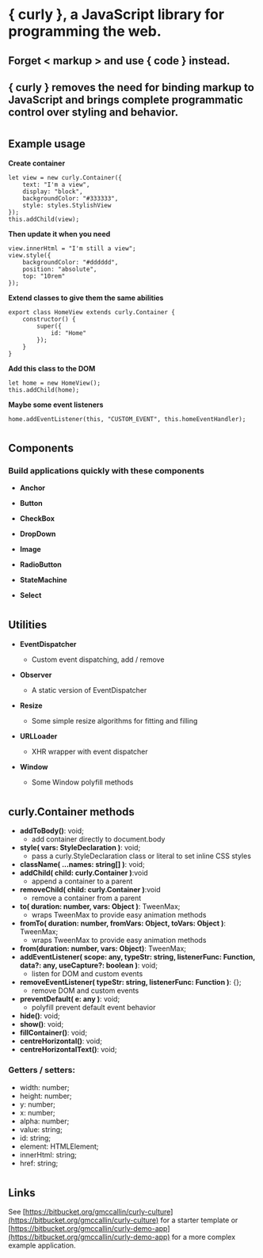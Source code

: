 # **{ curly }**, a JavaScript library for programming the web. #

## Forget **\< markup >** and use **{ code }** instead. 
## **{ curly }** removes the need for binding markup to JavaScript and brings complete programmatic control over styling and behavior. 

#
## Example usage

**Create container**

```
let view = new curly.Container({
    text: "I'm a view",
    display: "block",
    backgroundColor: "#333333",
    style: styles.StylishView
});
this.addChild(view);
```
**Then update it when you need**
```
view.innerHtml = "I'm still a view";
view.style({
    backgroundColor: "#dddddd",
    position: "absolute",
    top: "10rem"
});
```
**Extend classes to give them the same abilities**
```
export class HomeView extends curly.Container {
    constructor() {
        super({
            id: "Home"
        });
    }
}
```
**Add this class to the DOM**
```
let home = new HomeView();
this.addChild(home);
```
**Maybe some event listeners**
```
home.addEventListener(this, "CUSTOM_EVENT", this.homeEventHandler);
```
#
## Components 

### Build applications quickly with these components

- **Anchor**  

- **Button**  

- **CheckBox**  

- **DropDown**  

- **Image**  

- **RadioButton**

- **StateMachine**  

- **Select**  

#
## Utilities

- **EventDispatcher**
    - Custom event dispatching, add / remove

- **Observer**
    - A static version of EventDispatcher

- **Resize**
    - Some simple resize algorithms for fitting and filling

- **URLLoader**
    - XHR wrapper with event dispatcher

- **Window**  
    - Some Window polyfill methods


#
## curly.Container methods ###
- **addToBody()**: void; 
    - add container directly to document.body    
- **style( vars: StyleDeclaration )**: void;
    - pass a curly.StyleDeclaration class or literal to set inline CSS styles  
- **className( ...names: string[] )**: void;
- **addChild( child: curly.Container )**:void
    - append a container to a parent 
- **removeChild( child: curly.Container )**:void
    - remove a container from a parent
- **to( duration: number, vars: Object )**: TweenMax;
    - wraps TweenMax to provide easy animation methods  
- **fromTo( duration: number, fromVars: Object, toVars: Object )**: TweenMax;
    - wraps TweenMax to provide easy animation methods  
- **from(duration: number, vars: Object)**: TweenMax;
- **addEventListener( scope: any, typeStr: string, listenerFunc: Function, data?: any, useCapture?: boolean )**: void;
    -  listen for DOM and custom events
- **removeEventListener( typeStr: string, listenerFunc: Function )**: {};
    -  remove DOM and custom events  
- **preventDefault( e: any )**: void;
    - polyfill prevent default event behavior  
- **hide()**: void;
- **show()**: void;
- **fillContainer()**: void;
- **centreHorizontal()**: void;
- **centreHorizontalText()**: void;



### Getters / setters:  ###

- width: number;
- height: number;
- y: number;
- x: number;
- alpha: number;
- value: string;
- id: string;
- element: HTMLElement;
- innerHtml: string;
- href: string;

#
## Links
See [https://bitbucket.org/gmccallin/curly-culture](https://bitbucket.org/gmccallin/curly-culture) for a starter template or [https://bitbucket.org/gmccallin/curly-demo-app](https://bitbucket.org/gmccallin/curly-demo-app) for a more complex example application.